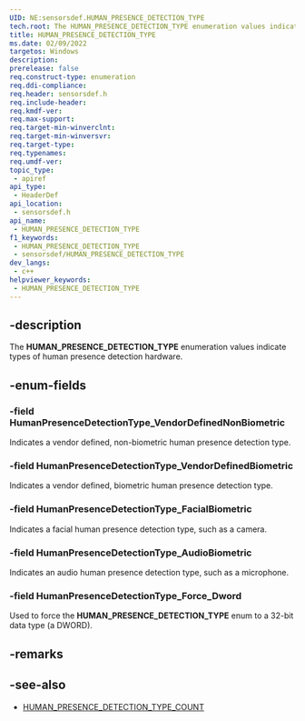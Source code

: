 ```yaml
---
UID: NE:sensorsdef.HUMAN_PRESENCE_DETECTION_TYPE
tech.root: The HUMAN_PRESENCE_DETECTION_TYPE enumeration values indicate types of human presence detection hardware.
title: HUMAN_PRESENCE_DETECTION_TYPE
ms.date: 02/09/2022
targetos: Windows
description: 
prerelease: false
req.construct-type: enumeration
req.ddi-compliance: 
req.header: sensorsdef.h
req.include-header: 
req.kmdf-ver: 
req.max-support: 
req.target-min-winverclnt: 
req.target-min-winversvr: 
req.target-type: 
req.typenames: 
req.umdf-ver: 
topic_type:
 - apiref
api_type:
 - HeaderDef
api_location:
 - sensorsdef.h
api_name:
 - HUMAN_PRESENCE_DETECTION_TYPE
f1_keywords:
 - HUMAN_PRESENCE_DETECTION_TYPE
 - sensorsdef/HUMAN_PRESENCE_DETECTION_TYPE
dev_langs:
 - c++
helpviewer_keywords:
 - HUMAN_PRESENCE_DETECTION_TYPE
---
```


## -description

The **HUMAN_PRESENCE_DETECTION_TYPE** enumeration values indicate types of human presence detection hardware.

## -enum-fields

### -field HumanPresenceDetectionType_VendorDefinedNonBiometric

Indicates a vendor defined, non-biometric human presence detection type.

### -field HumanPresenceDetectionType_VendorDefinedBiometric

Indicates a vendor defined, biometric human presence detection type.

### -field HumanPresenceDetectionType_FacialBiometric

Indicates a facial human presence detection type, such as a camera.

### -field HumanPresenceDetectionType_AudioBiometric

Indicates an audio human presence detection type, such as a microphone.

### -field HumanPresenceDetectionType_Force_Dword

Used to force the **HUMAN_PRESENCE_DETECTION_TYPE** enum to a 32-bit data type (a DWORD).

## -remarks

## -see-also

- [HUMAN_PRESENCE_DETECTION_TYPE_COUNT](ne-sensorsdef-human_presence_detection_type_count.md)
